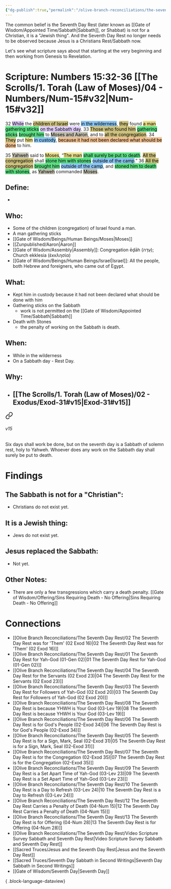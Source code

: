 ```yaml
---
{"dg-publish":true,"permalink":"/olive-branch-reconciliations/the-seventh-day-rest/12-the-seventh-day-rest-carries-a-penalty-of-death-04-num-15/","tags":["#OliveBranch","#Sabbath","SeventhDayRest"]}
---
```


The common belief is the Seventh Day Rest (later known as [[Gate of Wisdom/Appointed Time/Sabbath\|Sabbath]], or Shabbat) is not for a Christian, it is a "Jewish thing". And the Seventh Day Rest no longer needs to be observed because Jesus is a Christians Rest/Sabbath now. 

Let's see what scripture says about that starting at the very beginning and then working from Genesis to Revelation. 
# Scripture: Numbers 15:32-36 [[The Scrolls/1. Torah (Law of Moses)/04 - Numbers/Num-15#v32\|Num-15#v32]]

32 <mark style="background: #D2B3FFA6;">While</mark> the <mark style="background: #B2A23AA6;">children of Israel</mark> were <mark style="background: #4DA6EDA6;">in the wilderness</mark>, <mark style="background: #B2A23AA6;">they</mark> found <mark style="background: #E0CC4BA6;">a man</mark> <mark style="background: #04CD3EA6;">gathering sticks</mark> <mark style="background: #D2B3FFA6;">on the Sabbath day</mark>. 33 <mark style="background: #B2A23AA6;">Those who found him</mark> <mark style="background: #04CD3EA6;">gathering sticks</mark> <mark style="background: #04CD3EA6;">brought him</mark> to <mark style="background: #A4A089A6;">Moses and Aaron</mark>, and to <mark style="background: #B2A23AA6;">all the congregation</mark>. 34 <mark style="background: #B2A23AA6;">They</mark> put <mark style="background: #E0CC4BA6;">him</mark> <mark style="background: #4DA6EDA6;">in custody</mark>, <mark style="background: #EB9E57A6;">because it had not been declared what should be done</mark> to him.

35 <mark style="background: #A4A089A6;">Yahweh</mark> said to <mark style="background: #E0CC4BA6;">Moses</mark>, “<mark style="background: #E0CC4BA6;">The man</mark> <mark style="background: #04CD3EA6;">shall surely be put to death</mark>. <mark style="background: #B2A23AA6;">All the congregation</mark> shall <mark style="background: #04CD3EA6;">stone him with stones</mark> <mark style="background: #4DA6EDA6;">outside of the camp</mark>.” 36 <mark style="background: #B2A23AA6;">All the congregation</mark> <mark style="background: #04CD3EA6;">brought him</mark> <mark style="background: #4DA6EDA6;">outside of the camp</mark>, and <mark style="background: #04CD3EA6;">stoned him to death with stones</mark>, as <mark style="background: #A4A089A6;">Yahweh</mark> commanded <mark style="background: #A4A089A6;">Moses</mark>.

## **Define**: 
- 
## **Who**:
- Some of the children (congregation) of Israel found a man.
- A man gathering sticks
- [[Gate of Wisdom/Beings/Human Beings/Moses\|Moses]]
- [[Zunpublished/Aaron\|Aaron]]
- [[Gate of Wisdom/Assembly\|Assembly]]: Congregation ēḏāh (עֵדָה); Church ekklesia (ἐκκλησία)
- [[Gate of Wisdom/Beings/Human Beings/Israel\|Israel]]: All the people, both Hebrew and foreigners, who came out of Egypt.

## **What**: 
- Kept him in custody because it had not been declared what should be done with him
- Gathering sticks on the Sabbath
	- work is not permitted on the [[Gate of Wisdom/Appointed Time/Sabbath\|Sabbath]]
- Death with Stones
	- the penalty of working on the Sabbath is death.
## **When**:
- While in the wilderness
- On a Sabbath day - Rest Day.

## **Why**: 
- [[The Scrolls/1. Torah (Law of Moses)/02 - Exodus/Exod-31#v15\|Exod-31#v15]] 
	- 
<div class="transclusion internal-embed is-loaded"><a class="markdown-embed-link" href="/the-scrolls/1-torah-law-of-moses/02-exodus/exod-31/#v15" aria-label="Open link"><svg xmlns="http://www.w3.org/2000/svg" width="24" height="24" viewBox="0 0 24 24" fill="none" stroke="currentColor" stroke-width="2" stroke-linecap="round" stroke-linejoin="round" class="svg-icon lucide-link"><path d="M10 13a5 5 0 0 0 7.54.54l3-3a5 5 0 0 0-7.07-7.07l-1.72 1.71"></path><path d="M14 11a5 5 0 0 0-7.54-.54l-3 3a5 5 0 0 0 7.07 7.07l1.71-1.71"></path></svg></a><div class="markdown-embed">



###### v15 
Six days shall work be done, but on the seventh day is a Sabbath of solemn rest, holy to Yahweh. Whoever does any work on the Sabbath day shall surely be put to death. 


</div></div>


# Findings

## The Sabbath is not for a "Christian":
- Christians do not exist yet.
## It is a Jewish thing: 
-  Jews do not exist yet.
## Jesus replaced the Sabbath:
- Not yet.

## Other Notes:
- There are only a few transgressions which carry a death penalty. [[Gate of Wisdom/Offering/Sins Requiring Death - No Offering\|Sins Requiring Death - No Offering]]

# Connections


- [[Olive Branch Reconciliations/The Seventh Day Rest/02 The Seventh Day Rest was for 'Them' (02 Exod 16)\|02 The Seventh Day Rest was for 'Them' (02 Exod 16)]]
- [[Olive Branch Reconciliations/The Seventh Day Rest/01 The Seventh Day Rest for Yah-God (01-Gen 02)\|01 The Seventh Day Rest for Yah-God (01-Gen 02)]]
- [[Olive Branch Reconciliations/The Seventh Day Rest/04 The Seventh Day Rest for the Servants (02 Exod 23)\|04 The Seventh Day Rest for the Servants (02 Exod 23)]]
- [[Olive Branch Reconciliations/The Seventh Day Rest/03 The Seventh Day Rest for Followers of Yah-God (02 Exod 20)\|03 The Seventh Day Rest for Followers of Yah-God (02 Exod 20)]]
- [[Olive Branch Reconciliations/The Seventh Day Rest/08 The Seventh Day Rest is because YHWH is Your God (03-Lev 19)\|08 The Seventh Day Rest is because YHWH is Your God (03-Lev 19)]]
- [[Olive Branch Reconciliations/The Seventh Day Rest/06 The Seventh Day Rest is for God's People (02-Exod 34)\|06 The Seventh Day Rest is for God's People (02-Exod 34)]]
- [[Olive Branch Reconciliations/The Seventh Day Rest/05 The Seventh Day Rest is for a Sign, Mark, Seal (02-Exod 31)\|05 The Seventh Day Rest is for a Sign, Mark, Seal (02-Exod 31)]]
- [[Olive Branch Reconciliations/The Seventh Day Rest/07 The Seventh Day Rest is for the Congregation (02-Exod 35)\|07 The Seventh Day Rest is for the Congregation (02-Exod 35)]]
- [[Olive Branch Reconciliations/The Seventh Day Rest/09 The Seventh Day Rest is a Set Apart Time of Yah-God (03-Lev 23)\|09 The Seventh Day Rest is a Set Apart Time of Yah-God (03-Lev 23)]]
- [[Olive Branch Reconciliations/The Seventh Day Rest/10 The Seventh Day Rest is a Day to Refresh (03-Lev 24)\|10 The Seventh Day Rest is a Day to Refresh (03-Lev 24)]]
- [[Olive Branch Reconciliations/The Seventh Day Rest/12 The Seventh Day Rest Carries a Penalty of Death (04-Num 15)\|12 The Seventh Day Rest Carries a Penalty of Death (04-Num 15)]]
- [[Olive Branch Reconciliations/The Seventh Day Rest/13 The Seventh Day Rest is for Offering (04-Num 28)\|13 The Seventh Day Rest is for Offering (04-Num 28)]]
- [[Olive Branch Reconciliations/The Seventh Day Rest/Video Scripture Survey Sabbath and Seventh Day Rest\|Video Scripture Survey Sabbath and Seventh Day Rest]]
- [[Sacred Truces/Jesus and the Seventh Day Rest\|Jesus and the Seventh Day Rest]]
- [[Sacred Truces/Seventh Day Sabbath in Second Writings\|Seventh Day Sabbath in Second Writings]]
- [[Gate of Wisdom/Seventh Day\|Seventh Day]]

{ .block-language-dataview}

